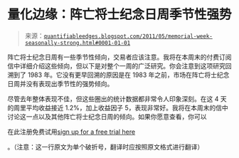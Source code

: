 <!--yml

类别：未分类

日期：2024-05-18 08:58:00

-->

# 量化边缘：阵亡将士纪念日周季节性强势

> 来源：[`quantifiableedges.blogspot.com/2011/05/memorial-week-seasonally-strong.html#0001-01-01`](http://quantifiableedges.blogspot.com/2011/05/memorial-week-seasonally-strong.html#0001-01-01)

阵亡将士纪念日周有一些季节性倾向，交易者应该注意。我将在本周末的付费订阅信中详细介绍这些倾向，但以下是对整个一周的广泛研究。你会注意到这项研究回溯到了 1983 年。它没有更早回溯的原因是在 1983 年之前，市场在阵亡将士纪念日周并没有表现出季节性的强势倾向。

尽管去年整体表现不佳，但这些圈出的统计数据都非常令人印象深刻。在这 4 天的周里平均收益接近 1.2%，加上收益因子 5，表现非常好。我将在本周末的信中讨论这一点以及其他阵亡将士纪念日周的倾向。如果你愿意查看，你可以

在此注册免费试用[sign up for a free trial here](http://www.quantifiableedges.com/members/register.php)

。（注意：这一行原文为单个破折号，翻译时应按照原文格式进行翻译）
